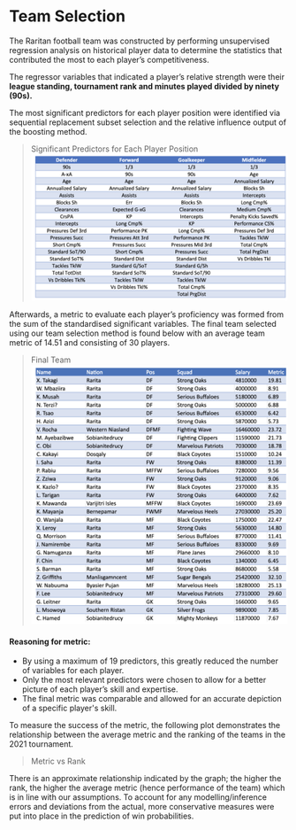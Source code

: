 # Team Selection

The Raritan football team was constructed by performing unsupervised regression analysis on historical player data to determine the statistics that contributed the most to each player’s competitiveness. 

The regressor variables that indicated a player’s relative strength were their **league standing, tournament rank and minutes played divided by ninety (90s).**

The most significant predictors for each player position were identified via sequential replacement subset selection and the relative influence output of the boosting method.

> Significant Predictors for Each Player Position
> ![](predictors.png)

Afterwards, a metric to evaluate each player’s proficiency was formed from the sum of the standardised significant variables. The final team selected using our team selection method is found below with an average team metric of 14.51 and consisting of 30 players.

> Final Team
> ![](team.png)

#### Reasoning for metric:
* By using a maximum of 19 predictors, this greatly reduced the number of variables for each player.
* Only the most relevant predictors were chosen to allow for a better picture of each player’s skill and expertise.
* The final metric was comparable and allowed for an accurate depiction of a specific player's skill.

To measure the success of the metric, the following plot demonstrates the relationship between the average metric and the ranking of the teams in the 2021 tournament. 

> Metric vs Rank
> ![]()

There is an approximate relationship indicated by the graph; the higher the rank, the higher the average metric (hence performance of the team) which is in line with our assumptions. To account for any modelling/inference errors and deviations from the actual, more conservative measures were put into place in the prediction of win probabilities. 






